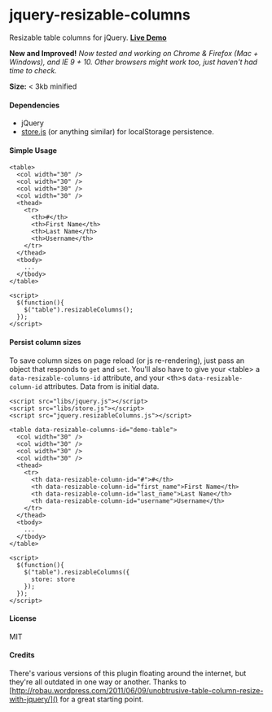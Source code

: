 jquery-resizable-columns
=======================

Resizable table columns for jQuery. **[Live Demo](http://dobtco.github.io/jquery-resizable-columns)**

**New and Improved!** *Now tested and working on Chrome & Firefox (Mac + Windows), and IE 9 + 10. Other browsers might work too, just haven't had time to check.*

**Size:** < 3kb minified

#### Dependencies
- jQuery
- [store.js](https://github.com/marcuswestin/store.js/) (or anything similar) for localStorage persistence.

#### Simple Usage

```
<table>
  <col width="30" /> 
  <col width="30" /> 
  <col width="30" /> 
  <col width="30" /> 
  <thead>
    <tr>
      <th>#</th>
      <th>First Name</th>
      <th>Last Name</th>
      <th>Username</th>
    </tr>
  </thead>
  <tbody>
    ...
  </tbody>
</table>

<script>
  $(function(){
    $("table").resizableColumns();
  });
</script>
```

#### Persist column sizes

To save column sizes on page reload (or js re-rendering), just pass an object that responds to `get` and `set`. You'll also have to give your &lt;table&gt; a `data-resizable-columns-id` attribute, and your &lt;th&gt;s `data-resizable-column-id` attributes.
Data from <col> is initial data.

```
<script src="libs/jquery.js"></script>
<script src="libs/store.js"></script>
<script src="jquery.resizableColumns.js"></script>

<table data-resizable-columns-id="demo-table">
  <col width="30" /> 
  <col width="30" /> 
  <col width="30" /> 
  <col width="30" /> 
  <thead>
    <tr>
      <th data-resizable-column-id="#">#</th>
      <th data-resizable-column-id="first_name">First Name</th>
      <th data-resizable-column-id="last_name">Last Name</th>
      <th data-resizable-column-id="username">Username</th>
    </tr>
  </thead>
  <tbody>
    ...
  </tbody>
</table>

<script>
  $(function(){
    $("table").resizableColumns({
      store: store
    });
  });
</script>
```

#### License

MIT

#### Credits

There's various versions of this plugin floating around the internet, but they're all outdated in one way or another. Thanks to [http://robau.wordpress.com/2011/06/09/unobtrusive-table-column-resize-with-jquery/]() for a great starting point.
